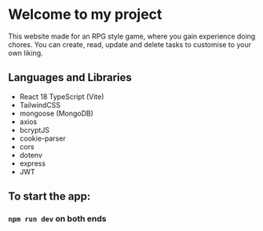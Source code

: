 # Welcome to my project

This website made for an RPG style game, where you gain experience doing chores. You can create, read, update and delete tasks to customise to your own liking.

## Languages and Libraries

-   React 18 TypeScript (Vite)
-   TailwindCSS
-   mongoose (MongoDB)
-   axios
-   bcryptJS
-   cookie-parser
-   cors
-   dotenv
-   express
-   JWT

## To start the app:

### `npm run dev` on both ends
